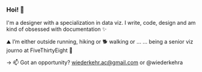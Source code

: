 ### Hoi! 👋
I'm a designer with a specialization in data viz. I write, code, design and am kind of obsessed with documentation ✨

⛰️ I’m either outside running, hiking or 🐕 walking or ...
... being a senior viz journo at FiveThirtyEight 🦊

-> 📫 Got an opportunity? wiederkehr.ac@gmail.com or @wiederkehra
